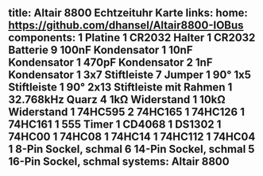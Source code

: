 title: Altair 8800 Echtzeituhr Karte
links:
    home: https://github.com/dhansel/Altair8800-IOBus
components:
    1 Platine
    1 CR2032 Halter
    1 CR2032 Batterie
    9 100nF Kondensator
    1 10nF Kondensator
    1 470pF Kondensator
    2 1nF Kondensator
    1 3x7 Stiftleiste
    7 Jumper
    1 90° 1x5 Stiftleiste 
    1 90° 2x13 Stiftleiste mit Rahmen
    1 32.768kHz Quarz
    4 1kΩ Widerstand
    1 10kΩ Widerstand
    1 74HC595
    2 74HC165
    1 74HC126
    1 74HC161
    1 555 Timer
    1 CD4068
    1 DS1302
    1 74HC00
    1 74HC08
    1 74HC14
    1 74HC112
    1 74HC04
    1 8-Pin Sockel, schmal
    6 14-Pin Sockel, schmal
    5 16-Pin Sockel, schmal
systems:
    Altair 8800
---
